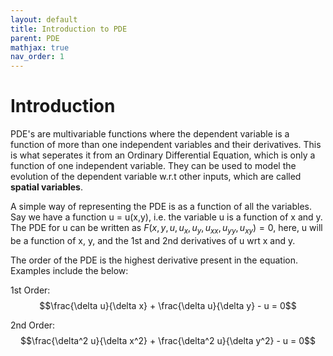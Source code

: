 ```yaml
---
layout: default
title: Introduction to PDE
parent: PDE
mathjax: true
nav_order: 1
---
```


# Introduction
PDE's are multivariable functions where the dependent variable is a function of more than one independent variables and their derivatives. This is what seperates it from an Ordinary Differential Equation, which is only a function of one independent variable.
They can be used to model the evolution of the dependent variable w.r.t other inputs, which are called **spatial variables**.

A simple way of representing the PDE is as a function of all the variables. Say we have a function u = u(x,y), i.e. the variable u is a function of x and y. The PDE for u can be written as $F(x,y,u,u_x, u_y, u_{xx}, u_{yy}, u_{xy}) = 0$, here, u will be a function of x, y, and the 1st and 2nd derivatives of u wrt x and y.

The order of the PDE is the highest derivative present in the equation. Examples include the below:

1st Order:
$$\frac{\delta u}{\delta x} + \frac{\delta u}{\delta y} - u = 0$$

2nd Order:
$$\frac{\delta^2 u}{\delta x^2} + \frac{\delta^2 u}{\delta y^2} - u = 0$$



